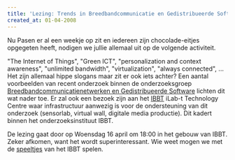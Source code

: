 ```yaml
---
title: 'Lezing: Trends in Breedbandcommunicatie en Gedistribueerde Software'
created_at: 01-04-2008
---
```


Nu Pasen er al een weekje op zit en iedereen zijn chocolade-eitjes opgegeten heeft, nodigen we jullie allemaal uit op de volgende activiteit.

"The Internet of Things", "Green ICT", "personalization and context awareness", "unlimited bandwidth", "virtualization", "always connected", ... Het zijn allemaal hippe slogans maar zit er ook iets achter? Een aantal voorbeelden van recent onderzoek binnen de onderzoeksgroep [Breedbandcommunicatienetwerken en Gedistribueerde Software] lichten dit wat nader toe. Er zal ook een bezoek zijn aan het [IBBT] iLab-t Technology Centre waar infrastructuur aanwezig is voor de ondersteuning van dit onderzoek (sensorlab, virtual wall, digitale media productie). Dit kadert binnen het onderzoeksinstituut IBBT.

De lezing gaat door op Woensdag 16 april om 18:00 in het gebouw van IBBT. Zeker afkomen, want het wordt superinteressant. Wie weet mogen we met de [speeltjes] van het IBBT spelen.

[Breedbandcommunicatienetwerken en Gedistribueerde Software]: https://www.ibcn.intec.ugent.be/
[IBBT]: https://www.ibbt.be
[speeltjes]: https://n00.be/archives/650/
